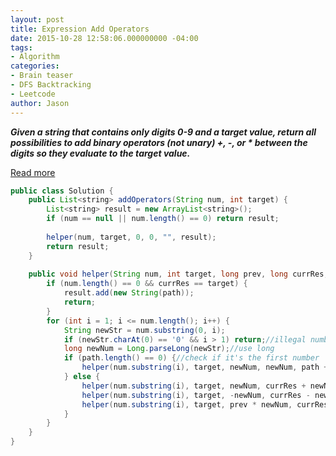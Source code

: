 ```yaml
---
layout: post
title: Expression Add Operators
date: 2015-10-28 12:58:06.000000000 -04:00
tags:
- Algorithm
categories:
- Brain teaser
- DFS Backtracking
- Leetcode
author: Jason
---
```

<p><strong><em>Given a string that contains only digits 0-9 and a target value, return all possibilities to add binary operators (not unary) +, -, or * between the digits so they evaluate to the target value.</em></strong></p>


<p><a href="http://segmentfault.com/a/1190000003797204">Read more</a></p>

``` java
public class Solution {
    public List<string> addOperators(String num, int target) {
        List<string> result = new ArrayList<string>();
        if (num == null || num.length() == 0) return result;
        
        helper(num, target, 0, 0, "", result);
        return result;
    }
    
    public void helper(String num, int target, long prev, long currRes, String path, List<string> result) {
        if (num.length() == 0 && currRes == target) {
            result.add(new String(path));
            return;
        }
        for (int i = 1; i <= num.length(); i++) {
            String newStr = num.substring(0, i);
            if (newStr.charAt(0) == '0' && i > 1) return;//illegal numbers 01, 0123
            long newNum = Long.parseLong(newStr);//use long
            if (path.length() == 0) {//check if it's the first number
                helper(num.substring(i), target, newNum, newNum, path + newStr, result);
            } else {
                helper(num.substring(i), target, newNum, currRes + newNum, path + "+" + newStr, result);
                helper(num.substring(i), target, -newNum, currRes - newNum, path + "-" + newStr, result);
                helper(num.substring(i), target, prev * newNum, currRes - prev + prev * newNum, path + "*" + newStr, result);
            }
        }
    }
}
```
